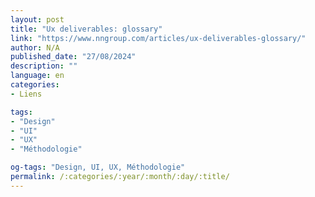 ```yaml
---
layout: post
title: "Ux deliverables: glossary"
link: "https://www.nngroup.com/articles/ux-deliverables-glossary/"
author: N/A
published_date: "27/08/2024"
description: ""
language: en
categories:
- Liens

tags:
- "Design"
- "UI"
- "UX"
- "Méthodologie"

og-tags: "Design, UI, UX, Méthodologie"
permalink: /:categories/:year/:month/:day/:title/
---
```

